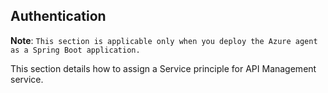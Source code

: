 <!--
  Copyright Super iPaaS Integration LLC, an IBM Company 2024
-->

## Authentication

**Note**: ``` This section is applicable only when you deploy the Azure agent as a Spring Boot application. ```

This section details how to assign a Service principle for API Management service.